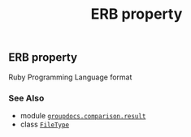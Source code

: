 ﻿---
title: ERB property
second_title: GroupDocs.Comparison for Python via .NET API References
description: 
type: docs
url: /python-net/groupdocs.comparison.result/filetype/erb/
is_root: false
weight: 450
---

## ERB property


Ruby Programming Language format

### See Also
* module [`groupdocs.comparison.result`](../../)
* class [`FileType`](/comparison/python-net/groupdocs.comparison.result/filetype)
